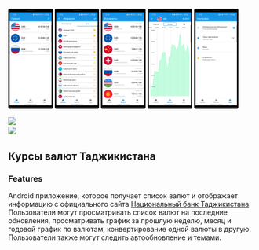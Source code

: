 <img src="/docs/1.png" width=18% height=18%> <img src="/docs/2.png" width=18% height=18%>
<img src="/docs/3.png" width=18% height=18%> <img src="/docs/4.png" width=18% height=18%>
<img src="/docs/5.png" width=18% height=18%>

<p>
 <div height="100">
    <a href="https://play.google.com/store/apps/details?id=com.developer.valyutaapp">
    <img src="https://play.google.com/intl/en_us/badges/static/images/badges/en_badge_web_generic.png" height="75"></a>
</div>
<div height="100">
    <a href="https://play.google.com/store/apps/details?id=com.developer.valyutaapp">
    <img src="https://static-00.iconduck.com/assets.00/app-huawei-uk-icon-512x153-qosx82ey.png" height="75"></a>
</div>   
</p>

## Курсы валют Таджикистана

### Features
Android приложение, которое получает список валют и  отображает информацию
с официального сайта [Национальный банк Таджикистана](https://www.nbt.tj/ru/kurs/kurs.php).
Пользователи могут просматривать список валют на последние обновления,
просматривать график за прошлую неделю, месяц и годовой график по валютам,
конвертирование одной валюты в другую. Пользователи также могут следить автообновление и темами.
